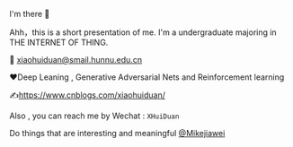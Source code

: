 I'm there 👋

Ahh，this is a short presentation of me. I'm a undergraduate majoring in THE INTERNET OF THING.  

:e-mail: xiaohuiduan@smail.hunnu.edu.cn

:heart:Deep Leaning , Generative Adversarial Nets and Reinforcement learning

:writing_hand:https://www.cnblogs.com/xiaohuiduan/

Also , you can reach me by Wechat  : `XHuiDuan`

Do things that are interesting and meaningful [@Mikejiawei](https://github.com/Mikejiawei)